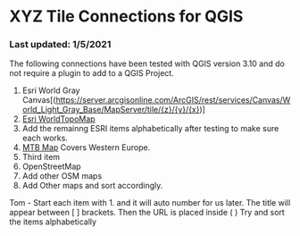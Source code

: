 # XYZ Tile Connections for QGIS

### Last updated: 1/5/2021

The following connections have been tested with QGIS version 3.10 and do not require a plugin to add to a QGIS Project.


1. Esri World Gray Canvas[(https://server.arcgisonline.com/ArcGIS/rest/services/Canvas/World_Light_Gray_Base/MapServer/tile/{z}/{y}/{x})]
1. [Esri WorldTopoMap](https://server.arcgisonline.com/ArcGIS/rest/services/World_Topo_Map/MapServer/tile/{z}/{y}/{x})
1. Add the remainng ESRI items alphabetically after testing to make sure each works.
1. [MTB Map](http://tile.mtbmap.cz/mtbmap_tiles/{z}/{x}/{y}.png) Covers Western Europe.
1. Third item
1. OpenStreetMap
1. Add other OSM maps
1. Add Other maps and sort accordingly.

Tom - Start each item with 1. and it will auto number for us later. The title will appear between [ ] brackets.  Then the URL is placed inside ( )
Try and sort the items alphabetically

